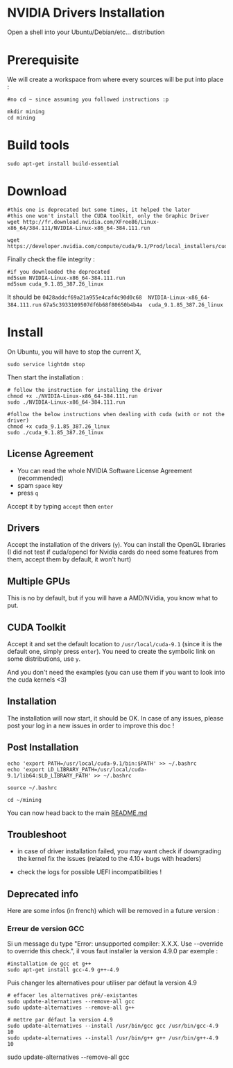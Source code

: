 # NVIDIA Drivers Installation

Open a shell into your Ubuntu/Debian/etc... distribution

# Prerequisite

We will create a workspace from where every sources will be put into place :

```
#no cd ~ since assuming you followed instructions :p

mkdir mining
cd mining
```

# Build tools

```
sudo apt-get install build-essential
```

# Download

```
#this one is deprecated but some times, it helped the later
#this one won't install the CUDA toolkit, only the Graphic Driver
wget http://fr.download.nvidia.com/XFree86/Linux-x86_64/384.111/NVIDIA-Linux-x86_64-384.111.run

wget https://developer.nvidia.com/compute/cuda/9.1/Prod/local_installers/cuda_9.1.85_387.26_linux
```

Finally check the file integrity :

```
#if you downloaded the deprecated
md5sum NVIDIA-Linux-x86_64-384.111.run
md5sum cuda_9.1.85_387.26_linux
```

It should be
`0428addcf69a21a955e4caf4c90d0c68  NVIDIA-Linux-x86_64-384.111.run`
`67a5c3933109507df6b68f80650b4b4a  cuda_9.1.85_387.26_linux`

# Install

On Ubuntu, you will have to stop the current X,

```
sudo service lightdm stop
```

Then start the installation :

```
# follow the instruction for installing the driver
chmod +x ./NVIDIA-Linux-x86_64-384.111.run
sudo ./NVIDIA-Linux-x86_64-384.111.run

#follow the below instructions when dealing with cuda (with or not the driver)
chmod +x cuda_9.1.85_387.26_linux
sudo ./cuda_9.1.85_387.26_linux
```

## License Agreement

- You can read the whole NVIDIA Software License Agreement (recommended)
- spam `space` key
- press `q`

Accept it by typing `accept` then `enter`

## Drivers

Accept the installation of the drivers (`y`). You can install the OpenGL libraries (I did not test if cuda/opencl for Nvidia cards do need some features from them, accept them by default, it won't hurt)

## Multiple GPUs

This is no by default, but if you will have a AMD/NVidia, you know what to put.

## CUDA Toolkit

Accept it and set the default location to `/usr/local/cuda-9.1` (since it is the default one, simply press `enter`). You need to create the symbolic link on some distributions, use `y`.

And you don't need the examples (you can use them if you want to look into the cuda kernels <3)

## Installation

The installation will now start, it should be OK. In case of any issues, please post your log in a new issues in order to improve this doc !

## Post Installation

```
echo 'export PATH=/usr/local/cuda-9.1/bin:$PATH' >> ~/.bashrc
echo 'export LD_LIBRARY_PATH=/usr/local/cuda-9.1/lib64:$LD_LIBRARY_PATH' >> ~/.bashrc

source ~/.bashrc

cd ~/mining
```

You can now head back to the main [README.md](README.md)

## Troubleshoot

- in case of driver installation failed, you may want check if downgrading the kernel fix the issues (related to the 4.10+ bugs with headers)

- check the logs for possible UEFI incompatibilities !

## Deprecated info

Here are some infos (in french) which will be removed in a future version :

### Erreur de version GCC

Si un message du type "Error: unsupported compiler: X.X.X. Use --override to override this check.", il vous faut installer la version 4.9.0 par exemple :

```
#installation de gcc et g++
sudo apt-get install gcc-4.9 g++-4.9
```


Puis changer les alternatives pour utiliser par défaut la version 4.9
```
# effacer les alternatives pré/-existantes
sudo update-alternatives --remove-all gcc
sudo update-alternatives --remove-all g++

# mettre par défaut la version 4.9
sudo update-alternatives --install /usr/bin/gcc gcc /usr/bin/gcc-4.9 10
sudo update-alternatives --install /usr/bin/g++ g++ /usr/bin/g++-4.9 10
```
sudo update-alternatives --remove-all gcc
